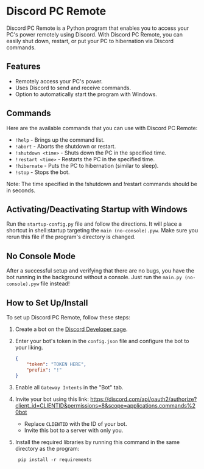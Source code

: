 # Discord PC Remote

Discord PC Remote is a Python program that enables you to access your PC's power remotely using Discord. With Discord PC Remote, you can easily shut down, restart, or put your PC to hibernation via Discord commands.

## Features

-   Remotely access your PC's power.
-   Uses Discord to send and receive commands.
-   Option to automatically start the program with Windows.

## Commands

Here are the available commands that you can use with Discord PC Remote:

-   `!help` - Brings up the command list.
-   `!abort` - Aborts the shutdown or restart.
-   `!shutdown <time>` - Shuts down the PC in the specified time.
-   `!restart <time>` - Restarts the PC in the specified time.
-   `!hibernate` - Puts the PC to hibernation (similar to sleep).
-   `!stop` - Stops the bot.

Note: The time specified in the !shutdown and !restart commands should be in seconds.

## Activating/Deactivating Startup with Windows

Run the `startup-config.py` file and follow the directions. It will place a shortcut in shell:startup targeting the `main (no-console).pyw`. Make sure you rerun this file if the program's directory is changed.

## No Console Mode

After a successful setup and verifying that there are no bugs, you have the bot running in the background without a console. Just run the `main.py (no-console).pyw` file instead!

## How to Set Up/Install

To set up Discord PC Remote, follow these steps:

1. Create a bot on the [Discord Developer page](https://discord.com/developers/applications).
2. Enter your bot's token in the `config.json` file and configure the bot to your liking.
    ```json
    {
        "token": "TOKEN HERE",
        "prefix": "!"
    }
    ```
3. Enable all `Gateway Intents` in the "Bot" tab.
4. Invite your bot using this link: https://discord.com/api/oauth2/authorize?client_id=CLIENTID&permissions=8&scope=applications.commands%20bot

    - Replace `CLIENTID` with the ID of your bot.
    - Invite this bot to a server with only you.

5. Install the required libraries by running this command in the same directory as the program:
    ```batch
     pip install -r requirements
    ```
